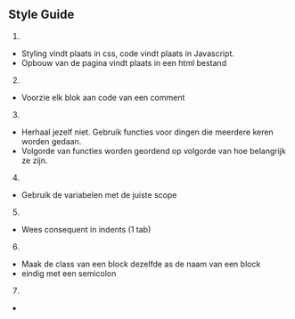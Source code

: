 ## Style Guide

1.  
* Styling vindt plaats in css, code vindt plaats in Javascript.
* Opbouw van de pagina vindt plaats in een html bestand

2.  
* Voorzie elk blok aan code van een comment

3.  
* Herhaal jezelf niet. Gebruik functies voor dingen die meerdere keren worden
  gedaan.
* Volgorde van functies worden geordend op volgorde van hoe belangrijk ze zijn.

4.  
* Gebruik de variabelen met de juiste scope

5.  
* Wees consequent in indents (1 tab)

6.  
* Maak de class van een block dezelfde as de naam van een block
* eindig met een semicolon

7.  
* 
